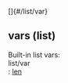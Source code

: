 []{#/list/var}    
## vars (list)    
Built-in list vars:    
list/var    
:   [len](/ref/list/var/len/len.md)  